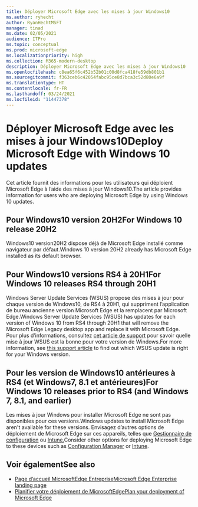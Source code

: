 ```yaml
---
title: Déployer Microsoft Edge avec les mises à jour Windows10
ms.author: ryhecht
author: RyanHechtMSFT
manager: tinad
ms.date: 02/05/2021
audience: ITPro
ms.topic: conceptual
ms.prod: microsoft-edge
ms.localizationpriority: high
ms.collection: M365-modern-desktop
description: Déployer Microsoft Edge avec les mises à jour Windows10
ms.openlocfilehash: c8ea65f6c452b52b01c00d8fca418fe59db801b1
ms.sourcegitcommit: f363ceb6c42054fabc95ce8d7bca3c52d80e6a9f
ms.translationtype: HT
ms.contentlocale: fr-FR
ms.lasthandoff: 03/24/2021
ms.locfileid: "11447378"
---
```

# <a name="deploy-microsoft-edge-with-windows-10-updates"></a><span data-ttu-id="b4735-103">Déployer Microsoft Edge avec les mises à jour Windows10</span><span class="sxs-lookup"><span data-stu-id="b4735-103">Deploy Microsoft Edge with Windows 10 updates</span></span>

<span data-ttu-id="b4735-104">Cet article fournit des informations pour les utilisateurs qui déploient Microsoft Edge à l’aide des mises à jour Windows10.</span><span class="sxs-lookup"><span data-stu-id="b4735-104">The article provides information for users who are deploying Microsoft Edge by using Windows 10 updates.</span></span>

## <a name="for-windows-10-release-20h2"></a><span data-ttu-id="b4735-105">Pour Windows10 version 20H2</span><span class="sxs-lookup"><span data-stu-id="b4735-105">For Windows 10 release 20H2</span></span>

<span data-ttu-id="b4735-106">Windows10 version20H2 dispose déjà de Microsoft Edge installé comme navigateur par défaut.</span><span class="sxs-lookup"><span data-stu-id="b4735-106">Windows 10 version 20H2 already has Microsoft Edge installed as its default browser.</span></span>

## <a name="for-windows-10-releases-rs4-through-20h1"></a><span data-ttu-id="b4735-107">Pour Windows10 versions RS4 à 20H1</span><span class="sxs-lookup"><span data-stu-id="b4735-107">For Windows 10 releases RS4 through 20H1</span></span>

<span data-ttu-id="b4735-108">Windows Server Update Services (WSUS) propose des mises à jour pour chaque version de Windows10, de RS4 à 20H1, qui suppriment l’application de bureau ancienne version Microsoft Edge et la remplacent par Microsoft Edge.</span><span class="sxs-lookup"><span data-stu-id="b4735-108">Windows Server Update Services (WSUS) has updates for each version of Windows 10 from RS4 through 20H1 that will remove the Microsoft Edge Legacy desktop app and replace it with Microsoft Edge.</span></span> <span data-ttu-id="b4735-109">Pour plus d’informations, consultez [cet article de support](https://support.microsoft.com/topic/update-in-wsus-for-the-new-microsoft-edge-for-windows-10-version-1809-1903-1909-and-2004-october-29-2020-b4980418-4ec4-dee7-3b17-1c6499bd127c) pour savoir quelle mise à jour WSUS est la bonne pour votre version de Windows.</span><span class="sxs-lookup"><span data-stu-id="b4735-109">For more information, see [this support article](https://support.microsoft.com/topic/update-in-wsus-for-the-new-microsoft-edge-for-windows-10-version-1809-1903-1909-and-2004-october-29-2020-b4980418-4ec4-dee7-3b17-1c6499bd127c) to find out which WSUS update is right for your Windows version.</span></span>

## <a name="for-windows-10-releases-prior-to-rs4-and-windows-7-81-and-earlier"></a><span data-ttu-id="b4735-110">Pour les version de Windows10 antérieures à RS4 (et Windows7, 8.1 et antérieures)</span><span class="sxs-lookup"><span data-stu-id="b4735-110">For Windows 10 releases prior to RS4 (and Windows 7, 8.1, and earlier)</span></span>

<span data-ttu-id="b4735-111">Les mises à jour Windows pour installer Microsoft Edge ne sont pas disponibles pour ces versions.</span><span class="sxs-lookup"><span data-stu-id="b4735-111">Windows updates to install Microsoft Edge aren't available for these versions.</span></span> <span data-ttu-id="b4735-112">Envisagez d’autres options de déploiement de Microsoft Edge sur ces appareils, telles que [Gestionnaire de configuration](/configmgr/apps/deploy-use/deploy-edge?bc=https%3a%2f%2fdocs.microsoft.com%2fDeployEdge%2fbreadcrumb%2ftoc.json&toc=https%3a%2f%2fdocs.microsoft.com%2fDeployEdge%2ftoc.json) ou [Intune.](/intune/apps/apps-windows-edge/?bc=https%3a%2f%2fdocs.microsoft.com%2fDeployEdge%2fbreadcrumb%2ftoc.json&toc=https%3a%2f%2fdocs.microsoft.com%2fDeployEdge%2ftoc.json)</span><span class="sxs-lookup"><span data-stu-id="b4735-112">Consider other options for deploying Microsoft Edge to these devices such as [Configuration Manager](/configmgr/apps/deploy-use/deploy-edge?bc=https%3a%2f%2fdocs.microsoft.com%2fDeployEdge%2fbreadcrumb%2ftoc.json&toc=https%3a%2f%2fdocs.microsoft.com%2fDeployEdge%2ftoc.json) or [Intune](/intune/apps/apps-windows-edge/?bc=https%3a%2f%2fdocs.microsoft.com%2fDeployEdge%2fbreadcrumb%2ftoc.json&toc=https%3a%2f%2fdocs.microsoft.com%2fDeployEdge%2ftoc.json).</span></span>

## <a name="see-also"></a><span data-ttu-id="b4735-113">Voir également</span><span class="sxs-lookup"><span data-stu-id="b4735-113">See also</span></span>

- [<span data-ttu-id="b4735-114">Page d’accueil MicrosoftEdge Entreprise</span><span class="sxs-lookup"><span data-stu-id="b4735-114">Microsoft Edge Enterprise landing page</span></span>](https://aka.ms/EdgeEnterprise)
- [<span data-ttu-id="b4735-115">Planifier votre déploiement de MicrosoftEdge</span><span class="sxs-lookup"><span data-stu-id="b4735-115">Plan your deployment of Microsoft Edge</span></span>](deploy-edge-plan-deployment.md)